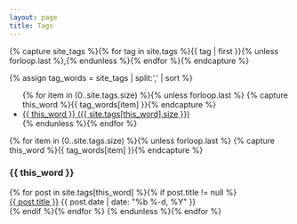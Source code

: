 ```yaml
---
layout: page
title: Tags
---
```


[//]: # (Get the tag name for every tag on the site and set them to the site_tags variable.)
{% capture site_tags %}{% for tag in site.tags %}{{ tag | first }}{% unless forloop.last %},{% endunless %}{% endfor %}{% endcapture %}

[//]: # (tag_words is a sorted array of the tag names.)
{% assign tag_words = site_tags | split:',' | sort %}

[//]: # (Build the Page)

[//]: # (List of all tags)
<section class="tags">
  <ul>
    {% for item in (0..site.tags.size) %}{% unless forloop.last %}
      {% capture this_word %}{{ tag_words[item] }}{% endcapture %}
      <li>
        <a href="#{{ this_word | cgi_escape }}" class="tag">{{ this_word }}
          <span>({{ site.tags[this_word].size }})</span>
        </a>
      </li>
    {% endunless %}{% endfor %}
  </ul>
</section>

[//]: # (Posts by tags)
<section class="tags">
  {% for item in (0..site.tags.size) %}{% unless forloop.last %}
    {% capture this_word %}{{ tag_words[item] }}{% endcapture %}
    <h3 id="{{ this_word | cgi_escape }}">{{ this_word }}</h3>
    {% for post in site.tags[this_word] %}{% if post.title != null %}
      <div class="row">
        <span>
          <a href="{{ post.url }}">{{ post.title }}</a>
        </span>
        <span class="post-date archive-date">
          {{ post.date | date: "%b %-d, %Y" }}
        </span>
      </div>
    {% endif %}{% endfor %}
  {% endunless %}{% endfor %}
</section>